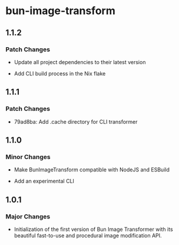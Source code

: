 # bun-image-transform

## 1.1.2

### Patch Changes

- Update all project dependencies to their latest version

- Add CLI build process in the Nix flake

## 1.1.1

### Patch Changes

- 79ad8ba: Add .cache directory for CLI transformer

## 1.1.0

### Minor Changes

- Make BunImageTransform compatible with NodeJS and ESBuild

- Add an experimental CLI

## 1.0.1

### Major Changes

- Initialization of the first version of Bun Image Transformer with its beautiful fast-to-use and procedural image modification API.
